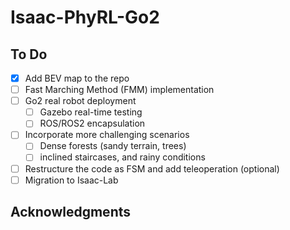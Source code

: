 # Isaac-PhyRL-Go2

## To Do ##
* [x] Add BEV map to the repo
* [ ] Fast Marching Method (FMM) implementation
* [ ] Go2 real robot deployment
  * [ ] Gazebo real-time testing
  * [ ] ROS/ROS2 encapsulation
* [ ] Incorporate more challenging scenarios
  * [ ] Dense forests (sandy terrain, trees)
  * [ ] inclined staircases, and rainy conditions
* [ ] Restructure the code as FSM and add teleoperation (optional)
* [ ] Migration to Isaac-Lab

## Acknowledgments


